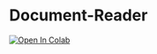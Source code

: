 # Document-Reader

[![Open In Colab](https://colab.research.google.com/assets/colab-badge.svg)](https://colab.research.google.com/drive/1eo9Hs_2rBy0xZAZbw6angIr8DLL3pUHX?usp=sharing)
